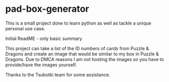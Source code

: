 # pad-box-generator

This is a small project done to learn python as well as tackle a unique personal use case.

Initial ReadME - only basic summary

This project can take a list of the ID numbers of cards from Puzzle & Dragons and create an image that would be similar to my box in Puzzle & Dragons. Due to DMCA reasons I am not hosting the images so you have to provide/have the images yourself.

Thanks to the Tsubotki team for some assistance.